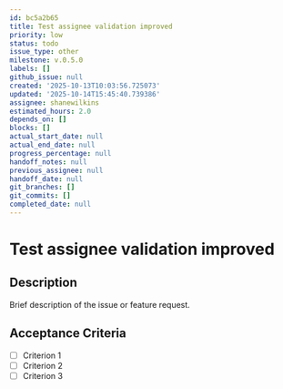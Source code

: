 ```yaml
---
id: bc5a2b65
title: Test assignee validation improved
priority: low
status: todo
issue_type: other
milestone: v.0.5.0
labels: []
github_issue: null
created: '2025-10-13T10:03:56.725073'
updated: '2025-10-14T15:45:40.739386'
assignee: shanewilkins
estimated_hours: 2.0
depends_on: []
blocks: []
actual_start_date: null
actual_end_date: null
progress_percentage: null
handoff_notes: null
previous_assignee: null
handoff_date: null
git_branches: []
git_commits: []
completed_date: null
---
```


# Test assignee validation improved

## Description

Brief description of the issue or feature request.

## Acceptance Criteria

- [ ] Criterion 1
- [ ] Criterion 2
- [ ] Criterion 3